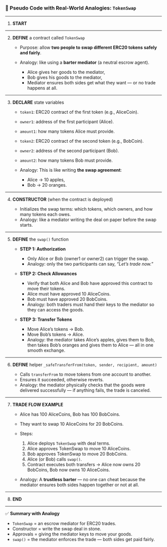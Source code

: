 ### 🧠 Pseudo Code with Real-World Analogies: `TokenSwap`

---

1. **START**

---

2. **DEFINE** a contract called `TokenSwap`

   - Purpose: allow **two people to swap different ERC20 tokens safely and fairly**.
   - Analogy: like using a **barter mediator** (a neutral escrow agent).

     - Alice gives her goods to the mediator,
     - Bob gives his goods to the mediator,
     - Mediator ensures both sides get what they want — or no trade happens at all.

---

3. **DECLARE** state variables

   - `token1`: ERC20 contract of the first token (e.g., AliceCoin).

   - `owner1`: address of the first participant (Alice).

   - `amount1`: how many tokens Alice must provide.

   - `token2`: ERC20 contract of the second token (e.g., BobCoin).

   - `owner2`: address of the second participant (Bob).

   - `amount2`: how many tokens Bob must provide.

   - Analogy: This is like writing **the swap agreement**:

     - Alice → 10 apples,
     - Bob → 20 oranges.

---

4. **CONSTRUCTOR** (when the contract is deployed)

   - Initializes the swap terms: which tokens, which owners, and how many tokens each owes.
   - Analogy: like a mediator writing the deal on paper before the swap starts.

---

5. **DEFINE** the `swap()` function

   - **STEP 1: Authorization**

     - Only Alice or Bob (owner1 or owner2) can trigger the swap.
     - Analogy: only the two participants can say, _“Let’s trade now.”_

   - **STEP 2: Check Allowances**

     - Verify that both Alice and Bob have approved this contract to move their tokens.
     - Alice must have approved 10 AliceCoins.
     - Bob must have approved 20 BobCoins.
     - Analogy: both traders must hand their keys to the mediator so they can access the goods.

   - **STEP 3: Transfer Tokens**

     - Move Alice’s tokens → Bob.
     - Move Bob’s tokens → Alice.
     - Analogy: the mediator takes Alice’s apples, gives them to Bob, then takes Bob’s oranges and gives them to Alice — all in one smooth exchange.

---

6. **DEFINE** helper `_safeTransferFrom(token, sender, recipient, amount)`

   - Calls `transferFrom` to move tokens from one account to another.
   - Ensures it succeeded, otherwise reverts.
   - Analogy: the mediator physically checks that the goods were delivered successfully — if anything fails, the trade is canceled.

---

7. **TRADE FLOW EXAMPLE**

   - Alice has 100 AliceCoins, Bob has 100 BobCoins.

   - They want to swap 10 AliceCoins for 20 BobCoins.

   - Steps:

     1. Alice deploys `TokenSwap` with deal terms.
     2. Alice approves TokenSwap to move 10 AliceCoins.
     3. Bob approves TokenSwap to move 20 BobCoins.
     4. Alice (or Bob) calls `swap()`.
     5. Contract executes both transfers → Alice now owns 20 BobCoins, Bob now owns 10 AliceCoins.

   - Analogy: A **trustless barter** — no one can cheat because the mediator ensures both sides happen together or not at all.

---

8. **END**

---

✅ **Summary with Analogy**

- `TokenSwap` = an escrow mediator for ERC20 trades.
- Constructor = write the swap deal in stone.
- Approvals = giving the mediator keys to move your goods.
- `swap()` = the mediator enforces the trade — both sides get paid fairly.
